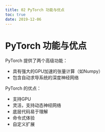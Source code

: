 ```yaml
---
title: 02 PyTorch 功能与优点
toc: true
date: 2019-12-06
---
```

# PyTorch 功能与优点


PyTorch 提供了两个高级功能：

- 具有强大的GPU加速的张量计算（如Numpy）
- 包含自动求导系统的深度神经网络


PyTorch 的优点：

- 支持GPU
- 灵活，支持动态神经网络
- 底层代码易于理解
- 命令式体验
- 自定义扩展
